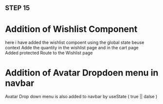 ## STEP 15 

# Addition of  Wishlist Component  

here i have  added the wishlist  compoent  using  the  global  state beuse context 
Adde the  quantity  in the  wishlist page  and  in the cart  page  
Added protected  Route to the  Wishlist page  

# Addition of  Avatar  Dropdoen  menu in navbar 
Avatar Drop  down  menu  is  also  added  to navbar by  useState ( true  || dalse )  

